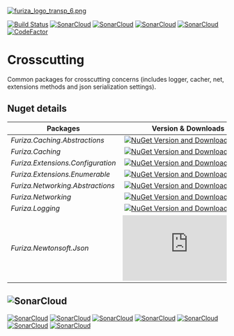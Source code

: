 [![furiza_logo_transp_6.png](https://www.imagemhost.com.br/images/2018/10/17/furiza_logo_transp_6.png)](https://www.imagemhost.com.br/image/rhCra)

[![Build Status](https://dev.azure.com/ivanborges/Furiza/_apis/build/status/furiza-crosscutting)](https://dev.azure.com/ivanborges/Furiza/_build/latest?definitionId=5)
[![SonarCloud](https://sonarcloud.io/api/project_badges/measure?project=ivanborges_furiza-crosscutting&metric=alert_status)](https://sonarcloud.io/dashboard?id=ivanborges_furiza-crosscutting)
[![SonarCloud](https://sonarcloud.io/api/project_badges/measure?project=ivanborges_furiza-crosscutting&metric=sqale_rating)](https://sonarcloud.io/dashboard?id=ivanborges_furiza-crosscutting)
[![SonarCloud](https://sonarcloud.io/api/project_badges/measure?project=ivanborges_furiza-crosscutting&metric=reliability_rating)](https://sonarcloud.io/dashboard?id=ivanborges_furiza-crosscutting)
[![SonarCloud](https://sonarcloud.io/api/project_badges/measure?project=ivanborges_furiza-crosscutting&metric=security_rating)](https://sonarcloud.io/dashboard?id=ivanborges_furiza-crosscutting)
[![CodeFactor](https://www.codefactor.io/repository/github/ivanborges/furiza-crosscutting/badge)](https://www.codefactor.io/repository/github/ivanborges/furiza-crosscutting)

# Crosscutting
Common packages for crosscutting concerns (includes logger, cacher, net, extensions methods and json serialization settings).

## Nuget details
|Packages|Version & Downloads|
|---------------------------|:---:|
|*Furiza.Caching.Abstractions*|[![NuGet Version and Downloads count](https://buildstats.info/nuget/Furiza.Caching.Abstractions)](https://www.nuget.org/packages/Furiza.Caching.Abstractions)|
|*Furiza.Caching*|[![NuGet Version and Downloads count](https://buildstats.info/nuget/Furiza.Caching)](https://www.nuget.org/packages/Furiza.Caching)|
|*Furiza.Extensions.Configuration*|[![NuGet Version and Downloads count](https://buildstats.info/nuget/Furiza.Extensions.Configuration)](https://www.nuget.org/packages/Furiza.Extensions.Configuration)|
|*Furiza.Extensions.Enumerable*|[![NuGet Version and Downloads count](https://buildstats.info/nuget/Furiza.Extensions.Enumerable)](https://www.nuget.org/packages/Furiza.Extensions.Enumerable)|
|*Furiza.Networking.Abstractions*|[![NuGet Version and Downloads count](https://buildstats.info/nuget/Furiza.Networking.Abstractions)](https://www.nuget.org/packages/Furiza.Networking.Abstractions)|
|*Furiza.Networking*|[![NuGet Version and Downloads count](https://buildstats.info/nuget/Furiza.Networking)](https://www.nuget.org/packages/Furiza.Networking)|
|*Furiza.Logging*|[![NuGet Version and Downloads count](https://buildstats.info/nuget/Furiza.Logging)](https://www.nuget.org/packages/Furiza.Logging)|
|*Furiza.Newtonsoft.Json*|[![NuGet Version and Downloads count](https://buildstats.info/nuget/Furiza.Newtonsoft.Json)](https://www.nuget.org/packages/Furiza.Newtonsoft.Json)|

## ![SonarCloud](https://sonarcloud.io/images/project_badges/sonarcloud-white.svg)

[![SonarCloud](https://sonarcloud.io/api/project_badges/measure?project=ivanborges_furiza-crosscutting&metric=ncloc)](https://sonarcloud.io/dashboard?id=ivanborges_furiza-crosscutting)
[![SonarCloud](https://sonarcloud.io/api/project_badges/measure?project=ivanborges_furiza-crosscutting&metric=coverage)](https://sonarcloud.io/dashboard?id=ivanborges_furiza-crosscutting)
[![SonarCloud](https://sonarcloud.io/api/project_badges/measure?project=ivanborges_furiza-crosscutting&metric=duplicated_lines_density)](https://sonarcloud.io/dashboard?id=ivanborges_furiza-crosscutting)
[![SonarCloud](https://sonarcloud.io/api/project_badges/measure?project=ivanborges_furiza-crosscutting&metric=sqale_index)](https://sonarcloud.io/dashboard?id=ivanborges_furiza-crosscutting)
[![SonarCloud](https://sonarcloud.io/api/project_badges/measure?project=ivanborges_furiza-crosscutting&metric=bugs)](https://sonarcloud.io/dashboard?id=ivanborges_furiza-crosscutting)
[![SonarCloud](https://sonarcloud.io/api/project_badges/measure?project=ivanborges_furiza-crosscutting&metric=vulnerabilities)](https://sonarcloud.io/dashboard?id=ivanborges_furiza-crosscutting)
[![SonarCloud](https://sonarcloud.io/api/project_badges/measure?project=ivanborges_furiza-crosscutting&metric=code_smells)](https://sonarcloud.io/dashboard?id=ivanborges_furiza-crosscutting)
